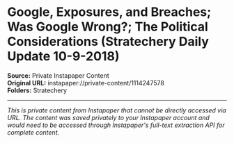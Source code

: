 # Google, Exposures, and Breaches; Was Google Wrong?; The Political Considerations (Stratechery Daily Update 10-9-2018)

**Source:** Private Instapaper Content  
**Original URL:** instapaper://private-content/1114247578  
**Folders:** Stratechery  

---

*This is private content from Instapaper that cannot be directly accessed via URL. The content was saved privately to your Instapaper account and would need to be accessed through Instapaper's full-text extraction API for complete content.*